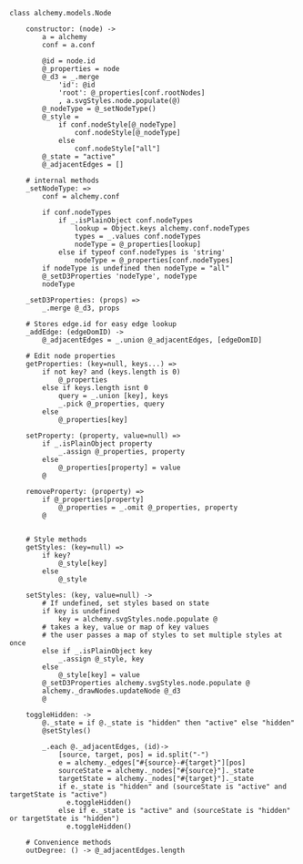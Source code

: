     class alchemy.models.Node

        constructor: (node) ->
            a = alchemy
            conf = a.conf

            @id = node.id
            @_properties = node
            @_d3 = _.merge
                'id': @id
                'root': @_properties[conf.rootNodes]
                , a.svgStyles.node.populate(@)
            @_nodeType = @_setNodeType()
            @_style =
                if conf.nodeStyle[@_nodeType]
                    conf.nodeStyle[@_nodeType]
                else
                    conf.nodeStyle["all"]
            @_state = "active"
            @_adjacentEdges = []

        # internal methods
        _setNodeType: =>
            conf = alchemy.conf
            
            if conf.nodeTypes
                if _.isPlainObject conf.nodeTypes
                    lookup = Object.keys alchemy.conf.nodeTypes
                    types = _.values conf.nodeTypes
                    nodeType = @_properties[lookup]
                else if typeof conf.nodeTypes is 'string'
                    nodeType = @_properties[conf.nodeTypes]
            if nodeType is undefined then nodeType = "all"
            @_setD3Properties 'nodeType', nodeType
            nodeType

        _setD3Properties: (props) =>
            _.merge @_d3, props

        # Stores edge.id for easy edge lookup
        _addEdge: (edgeDomID) ->
            @_adjacentEdges = _.union @_adjacentEdges, [edgeDomID]

        # Edit node properties
        getProperties: (key=null, keys...) =>
            if not key? and (keys.length is 0)
                @_properties
            else if keys.length isnt 0
                query = _.union [key], keys
                _.pick @_properties, query
            else
                @_properties[key]

        setProperty: (property, value=null) =>
            if _.isPlainObject property
                _.assign @_properties, property
            else
                @_properties[property] = value
            @

        removeProperty: (property) =>
            if @_properties[property]
                @_properties = _.omit @_properties, property
            @


        # Style methods
        getStyles: (key=null) =>
            if key?
                @_style[key]
            else
                @_style

        setStyles: (key, value=null) ->
            # If undefined, set styles based on state
            if key is undefined
                key = alchemy.svgStyles.node.populate @
            # takes a key, value or map of key values
            # the user passes a map of styles to set multiple styles at once
            else if _.isPlainObject key
                _.assign @_style, key
            else
                @_style[key] = value
            @_setD3Properties alchemy.svgStyles.node.populate @
            alchemy._drawNodes.updateNode @_d3
            @

        toggleHidden: ->
            @._state = if @._state is "hidden" then "active" else "hidden"
            @setStyles()

            _.each @._adjacentEdges, (id)->
                [source, target, pos] = id.split("-")
                e = alchemy._edges["#{source}-#{target}"][pos]
                sourceState = alchemy._nodes["#{source}"]._state
                targetState = alchemy._nodes["#{target}"]._state
                if e._state is "hidden" and (sourceState is "active" and targetState is "active")
                  e.toggleHidden()
                else if e._state is "active" and (sourceState is "hidden" or targetState is "hidden")
                  e.toggleHidden()

        # Convenience methods
        outDegree: () -> @_adjacentEdges.length
